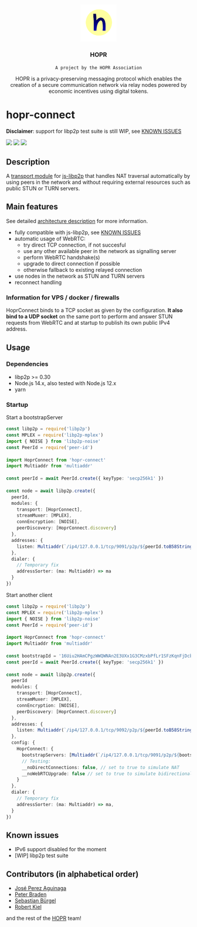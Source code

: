<!-- INTRODUCTION -->
<p align="center">
  <a href="https://hoprnet.org" target="_blank" rel="noopener noreferrer">
    <img width="100" src="https://github.com/hoprnet/hopr-assets/blob/master/v1/logo/hopr_logo_padded.png?raw=true" alt="HOPR Logo">
  </a>
  
  <!-- Title Placeholder -->
  <h3 align="center">HOPR</h3>
  <p align="center">
    <code>A project by the HOPR Association</code>
  </p>
  <p align="center">
    HOPR is a privacy-preserving messaging protocol which enables the creation of a secure communication network via relay nodes powered by economic incentives using digital tokens.
  </p>
</p>

# hopr-connect

**Disclaimer**: support for libp2p test suite is still WIP, see [KNOWN ISSUES](#known-issues)

[![](https://github.com/libp2p/js-libp2p-interfaces/raw/master/src/transport/img/badge.png)](https://github.com/libp2p/js-libp2p-interfaces/tree/master/src/transport)
[![](https://github.com/libp2p/js-libp2p-interfaces/raw/master/src/connection/img/badge.png)](https://github.com/libp2p/js-libp2p-interfaces/tree/master/src/connection)
[![](https://github.com/libp2p/js-libp2p-interfaces/raw/master/src/peer-discovery/img/badge.png)](https://github.com/libp2p/js-libp2p-interfaces/tree/master/src/peer-discovery)

## Description

A [transport module](https://github.com/libp2p/js-libp2p-interfaces/tree/master/src/transport) for [js-libp2p](https://github.com/libp2p/js-libp2p) that handles NAT traversal automatically by using peers in the network and without requiring external resources such as public STUN or TURN servers.

## Main features

See detailed [architecture description](./docs/ARCHITECTURE.md) for more information.

- fully compatible with js-libp2p, see [KNOWN ISSUES](#known-issues)
- automatic usage of WebRTC:
  - try direct TCP connection, if not succesful
  - use any other available peer in the network as signalling server
  - perform WebRTC handshake(s)
  - upgrade to direct connection if possible
  - otherwise fallback to existing relayed connection
- use nodes in the network as STUN and TURN servers
- reconnect handling

### Information for VPS / docker / firewalls

HoprConnect binds to a TCP socket as given by the configuration. **It also bind to a UDP socket** on the same port to perform and answer STUN requests from WebRTC and at startup to publish its own public IPv4 address.

## Usage

### Dependencies

- libp2p >= 0.30
- Node.js 14.x, also tested with Node.js 12.x
- yarn

### Startup

Start a bootstrapServer

```ts
const libp2p = require('libp2p')
const MPLEX = require('libp2p-mplex')
import { NOISE } from 'libp2p-noise'
const PeerId = require('peer-id')

import HoprConnect from 'hopr-connect'
import Multiaddr from 'multiaddr'

const peerId = await PeerId.create({ keyType: 'secp256k1' })

const node = await libp2p.create({
  peerId,
  modules: {
    transport: [HoprConnect],
    streamMuxer: [MPLEX],
    connEncryption: [NOISE],
    peerDiscovery: [HoprConnect.discovery]
  },
  addresses: {
    listen: Multiaddr(`/ip4/127.0.0.1/tcp/9091/p2p/${peerId.toB58String()}`)
  },
  dialer: {
    // Temporary fix
    addressSorter: (ma: Multiaddr) => ma
  }
})
```

Start another client

```ts
const libp2p = require('libp2p')
const MPLEX = require('libp2p-mplex')
import { NOISE } from 'libp2p-noise'
const PeerId = require('peer-id')

import HoprConnect from 'hopr-connect'
import Multiaddr from 'multiaddr'

const bootstrapId = '16Uiu2HAmCPgzWWQWNAn2E3UXx1G3CMzxbPfLr1SFzKqnFjDcbdwg' // Change this
const peerId = await PeerId.create({ keyType: 'secp256k1' })

const node = await libp2p.create({
  peerId
  modules: {
    transport: [HoprConnect],
    streamMuxer: [MPLEX],
    connEncryption: [NOISE],
    peerDiscovery: [HoprConnect.discovery]
  },
  addresses: {
    listen: Multiaddr(`/ip4/127.0.0.1/tcp/9092/p2p/${peerId.toB58String()}`)
  },
  config: {
    HoprConnect: {
      bootstrapServers: [Multiaddr(`/ip4/127.0.0.1/tcp/9091/p2p/${bootstrapId.toB58String()}`)],
      // Testing:
      __noDirectConnections: false, // set to true to simulate NAT
      __noWebRTCUpgrade: false // set to true to simulate bidirectional NAT
    }
  },
  dialer: {
    // Temporary fix
    addressSorter: (ma: Multiaddr) => ma,
  }
})
```

## Known issues

- IPv6 support disabled for the moment
- [WIP] libp2p test suite

## Contributors (in alphabetical order)

- [José Perez Aguinaga](https://github.com/jjperezaguinaga)
- [Peter Braden](https://github.com/peterbraden)
- [Sebastian Bürgel](https://github.com/scbuergel)
- [Robert Kiel](https://github.com/robertkiel)

and the rest of the [HOPR](https://hoprnet.org) team!

